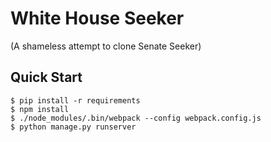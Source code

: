 # White House Seeker
(A shameless attempt to clone Senate Seeker)

## Quick Start

```
$ pip install -r requirements
$ npm install
$ ./node_modules/.bin/webpack --config webpack.config.js
$ python manage.py runserver
```
